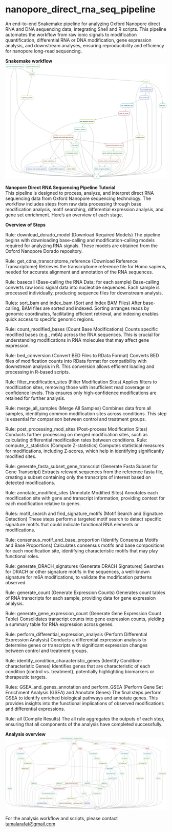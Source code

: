 # nanopore_direct_rna_seq_pipeline
An end-to-end Snakemake pipeline for analyzing Oxford Nanopore direct RNA and DNA sequencing data, integrating Shell and R scripts. This pipeline automates the workflow from raw ionic signals to modification quantification, differential RNA or DNA modification, gene expression analysis, and downstream analyses, ensuring reproducibility and efficiency for nanopore long-read sequencing.

__Snakemake workflow__
![Pipeline Overview](docs/pipeline_snapshot.png)

__Nanopore Direct RNA Sequencing Pipeline Tutorial__   
This pipeline is designed to process, analyze, and interpret direct RNA sequencing data from Oxford Nanopore sequencing technology. The workflow includes steps from raw data processing through base modification analysis, motif searching, differential expression analysis, and gene set enrichment. Here’s an overview of each stage.
	
__Overview of Steps__

Rule: download_dorado_model (Download Required Models)
The pipeline begins with downloading base-calling and modification-calling models required for analyzing RNA signals. These models are obtained from the Oxford Nanopore Dorado repository.

Rule: get_cdna_transcriptome_reference (Download Reference Transcriptome)
Retrieves the transcriptome reference file for Homo sapiens, needed for accurate alignment and annotation of the RNA sequences.

Rule: basecall (Base-calling the RNA Data; for each sample)
Base-calling converts raw ionic signal data into nucleotide sequences. Each sample is processed individually, producing sequence files for downstream analysis.

Rules: sort_bam and index_bam (Sort and Index BAM Files)
After base-calling, BAM files are sorted and indexed. Sorting arranges reads by genomic coordinates, facilitating efficient retrieval, and indexing enables quick access to specific genomic regions.

Rule: count_modified_bases (Count Base Modifications)
Counts specific modified bases (e.g., m6A) across the RNA sequences. This is crucial for understanding modifications in RNA molecules that may affect gene expression.

Rule: bed_conversion (Convert BED Files to RData Format)
Converts BED files of modification counts into RData format for compatibility with downstream analysis in R. This conversion allows efficient loading and processing in R-based scripts.

Rule: filter_modification_sites (Filter Modification Sites)
Applies filters to modification sites, removing those with insufficient read coverage or confidence levels. This ensures only high-confidence modifications are retained for further analysis.

Rule: merge_all_samples (Merge All Samples)
Combines data from all samples, identifying common modification sites across conditions. This step is essential for comparison between control and treatment groups.

Rule: post_processing_mod_sites (Post-process Modification Sites)
Conducts further processing on merged modification sites, such as calculating differential modification rates between conditions.
Rule: compute_z_statistics (Compute Z-statistics)
Computes statistical measures for modifications, including Z-scores, which help in identifying significantly modified sites.

Rule: generate_fasta_subset_gene_transcript (Generate Fasta Subset for Gene Transcript)
Extracts relevant sequences from the reference fasta file, creating a subset containing only the transcripts of interest based on detected modifications.

Rule: annotate_modified_sites (Annotate Modified Sites)
Annotates each modification site with gene and transcript information, providing context for each modification relative to genes.

Rules: motif_search and find_signature_motifs (Motif Search and Signature Detection)
These steps perform a targeted motif search to detect specific signature motifs that could indicate functional RNA elements or modifications.

Rule: consensus_motif_and_base_proportion (Identify Consensus Motifs and Base Proportions)
Calculates consensus motifs and base compositions for each modification site, identifying characteristic motifs that may play functional roles.

Rule: generate_DRACH_signatures (Generate DRACH Signatures)
Searches for DRACH or other signature motifs in the sequences, a well-known signature for m6A modifications, to validate the modification patterns observed.

Rule: generate_count (Generate Expression Counts)
Generates count tables of RNA transcripts for each sample, providing data for gene expression analysis.

Rule: generate_gene_expression_count (Generate Gene Expression Count Table)
Consolidates transcript counts into gene expression counts, yielding a summary table for RNA expression across genes.

Rule: perform_differential_expression_analysis (Perform Differential Expression Analysis)
Conducts a differential expression analysis to determine genes or transcripts with significant expression changes between control and treatment groups.

Rule: identify_condition_characteristic_genes (Identify Condition-characteristic Genes)
Identifies genes that are characteristic of each condition (control vs. treatment), potentially highlighting biomarkers or therapeutic targets.

Rules: GSEA_and_genes_annotation and perform_GSEA (Perform Gene Set Enrichment Analysis (GSEA) and Annotate Genes)
The final steps perform GSEA to identify enriched biological pathways and annotate genes. This provides insights into the functional implications of observed modifications and differential expressions.

Rule: all (Compile Results)
The all rule aggregates the outputs of each step, ensuring that all components of the analysis have completed successfully.

__Analysis overview__
![Analysis Workflow Overview](docs/workflow_overview.png)

For the analysis workflow and scripts, please contact tamalarafat@gmail.com
